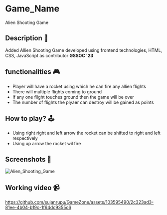 # **Game_Name** 

Alien Shooting Game

## **Description 📃**
Added Allien Shooting Game developed using frontend technologies, HTML, CSS, JavaScript as contributor **GSSOC '23**

## **functionalities 🎮**
- Player will have a rocket using which he can fire any allien flights
- There will multiple flights coming to ground
- If any one flight touches ground then the game will be over
- The number of flights the plyaer can destroy will be gained as points

## **How to play? 🕹️**
- Using right right and left arrow the rocket can be shifted to right and left respectively
- Using up arrow the rocket wil fire

## **Screenshots 📸**
![Alien_Shooting_Game](https://github.com/sujanrupu/GameZone/assets/103595490/cae808ba-9df4-4a5c-a2bf-504ecb84a35b)



## **Working video 📹**


https://github.com/sujanrupu/GameZone/assets/103595490/2c323ad3-81ee-4b04-b19c-1f64dc9355c6



